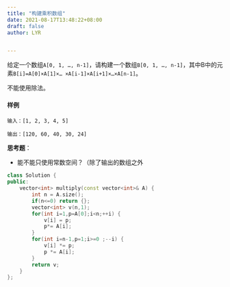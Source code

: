 ```yaml
---
title: "构建乘积数组"
date: 2021-08-17T13:48:22+08:00
draft: false
author: LYR


---
```


给定一个数组`A[0, 1, …, n-1]`，请构建一个数组`B[0, 1, …, n-1]`，其中B中的元素`B[i]=A[0]×A[1]×… ×A[i-1]×A[i+1]×…×A[n-1]`。

不能使用除法。

#### 样例

```
输入：[1, 2, 3, 4, 5]

输出：[120, 60, 40, 30, 24]
```

**思考题**：

- 能不能只使用常数空间？（除了输出的数组之外





```cpp
class Solution {
public:
    vector<int> multiply(const vector<int>& A) {
        int n = A.size();
        if(n<=0) return {};
        vector<int> v(n,1);
        for(int i=1,p=A[0];i<n;++i) {
            v[i] = p;
            p*= A[i];
        }
        for(int i=n-1,p=1;i>=0 ;--i) {
            v[i] *= p;
            p *= A[i];
        }
        return v;
    }
};
```

